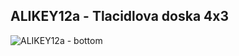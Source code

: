 ## ALIKEY12a - Tlacidlova doska 4x3
![ALIKEY12a - bottom](https://github.com/user-attachments/assets/0598769d-095d-484b-b572-e84c55e84ae8)

